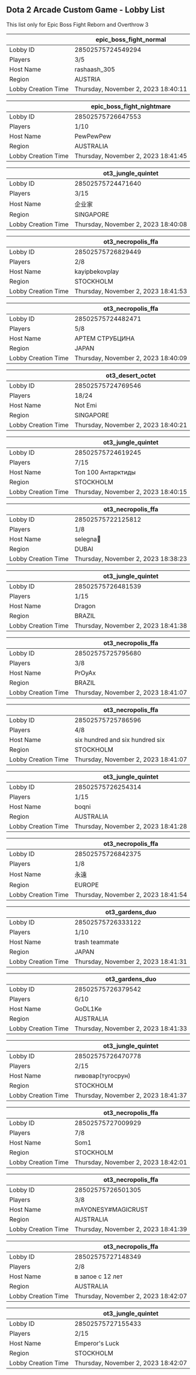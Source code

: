 ## Dota 2 Arcade Custom Game - Lobby List

This list only for Epic Boss Fight Reborn and Overthrow 3

|  | epic_boss_fight_normal |
| ------ | ------ |
| Lobby ID | 28502575724549294 |
| Players | 3/5 |
| Host Name | rashaash_305 |
| Region | AUSTRIA |
| Lobby Creation Time | Thursday, November 2, 2023 18:40:11 |


|  | epic_boss_fight_nightmare |
| ------ | ------ |
| Lobby ID | 28502575726647553 |
| Players | 1/10 |
| Host Name | PewPewPew |
| Region | AUSTRALIA |
| Lobby Creation Time | Thursday, November 2, 2023 18:41:45 |


|  | ot3_jungle_quintet |
| ------ | ------ |
| Lobby ID | 28502575724471640 |
| Players | 3/15 |
| Host Name | 企业家 |
| Region | SINGAPORE |
| Lobby Creation Time | Thursday, November 2, 2023 18:40:08 |


|  | ot3_necropolis_ffa |
| ------ | ------ |
| Lobby ID | 28502575726829449 |
| Players | 2/8 |
| Host Name | kayipbekovplay |
| Region | STOCKHOLM |
| Lobby Creation Time | Thursday, November 2, 2023 18:41:53 |


|  | ot3_necropolis_ffa |
| ------ | ------ |
| Lobby ID | 28502575724482471 |
| Players | 5/8 |
| Host Name | АРТЕМ СТРУБЦИНА |
| Region | JAPAN |
| Lobby Creation Time | Thursday, November 2, 2023 18:40:09 |


|  | ot3_desert_octet |
| ------ | ------ |
| Lobby ID | 28502575724769546 |
| Players | 18/24 |
| Host Name | Not Emi |
| Region | SINGAPORE |
| Lobby Creation Time | Thursday, November 2, 2023 18:40:21 |


|  | ot3_jungle_quintet |
| ------ | ------ |
| Lobby ID | 28502575724619245 |
| Players | 7/15 |
| Host Name | Топ 100 Антарктиды |
| Region | STOCKHOLM |
| Lobby Creation Time | Thursday, November 2, 2023 18:40:15 |


|  | ot3_necropolis_ffa |
| ------ | ------ |
| Lobby ID | 28502575722125812 |
| Players | 1/8 |
| Host Name | selegna🖤 |
| Region | DUBAI |
| Lobby Creation Time | Thursday, November 2, 2023 18:38:23 |


|  | ot3_jungle_quintet |
| ------ | ------ |
| Lobby ID | 28502575726481539 |
| Players | 1/15 |
| Host Name | Dragon |
| Region | BRAZIL |
| Lobby Creation Time | Thursday, November 2, 2023 18:41:38 |


|  | ot3_necropolis_ffa |
| ------ | ------ |
| Lobby ID | 28502575725795680 |
| Players | 3/8 |
| Host Name | PrOyAx |
| Region | BRAZIL |
| Lobby Creation Time | Thursday, November 2, 2023 18:41:07 |


|  | ot3_necropolis_ffa |
| ------ | ------ |
| Lobby ID | 28502575725786596 |
| Players | 4/8 |
| Host Name | six hundred and six hundred six |
| Region | STOCKHOLM |
| Lobby Creation Time | Thursday, November 2, 2023 18:41:07 |


|  | ot3_jungle_quintet |
| ------ | ------ |
| Lobby ID | 28502575726254314 |
| Players | 1/15 |
| Host Name | boqni |
| Region | AUSTRALIA |
| Lobby Creation Time | Thursday, November 2, 2023 18:41:28 |


|  | ot3_necropolis_ffa |
| ------ | ------ |
| Lobby ID | 28502575726842375 |
| Players | 1/8 |
| Host Name | 永遠 |
| Region | EUROPE |
| Lobby Creation Time | Thursday, November 2, 2023 18:41:54 |


|  | ot3_gardens_duo |
| ------ | ------ |
| Lobby ID | 28502575726333122 |
| Players | 1/10 |
| Host Name | trash teammate |
| Region | JAPAN |
| Lobby Creation Time | Thursday, November 2, 2023 18:41:31 |


|  | ot3_gardens_duo |
| ------ | ------ |
| Lobby ID | 28502575726379542 |
| Players | 6/10 |
| Host Name | GoDL1Ke |
| Region | AUSTRALIA |
| Lobby Creation Time | Thursday, November 2, 2023 18:41:33 |


|  | ot3_jungle_quintet |
| ------ | ------ |
| Lobby ID | 28502575726470778 |
| Players | 2/15 |
| Host Name | пивовар(тугосрун) |
| Region | STOCKHOLM |
| Lobby Creation Time | Thursday, November 2, 2023 18:41:37 |


|  | ot3_necropolis_ffa |
| ------ | ------ |
| Lobby ID | 28502575727009929 |
| Players | 7/8 |
| Host Name | Som1 |
| Region | STOCKHOLM |
| Lobby Creation Time | Thursday, November 2, 2023 18:42:01 |


|  | ot3_necropolis_ffa |
| ------ | ------ |
| Lobby ID | 28502575726501305 |
| Players | 3/8 |
| Host Name | mAYONESY#MAGICRUST |
| Region | AUSTRALIA |
| Lobby Creation Time | Thursday, November 2, 2023 18:41:39 |


|  | ot3_necropolis_ffa |
| ------ | ------ |
| Lobby ID | 28502575727148349 |
| Players | 2/8 |
| Host Name | в запое с 12 лет |
| Region | AUSTRALIA |
| Lobby Creation Time | Thursday, November 2, 2023 18:42:07 |


|  | ot3_jungle_quintet |
| ------ | ------ |
| Lobby ID | 28502575727155433 |
| Players | 2/15 |
| Host Name | Emperor's Luck |
| Region | STOCKHOLM |
| Lobby Creation Time | Thursday, November 2, 2023 18:42:07 |



